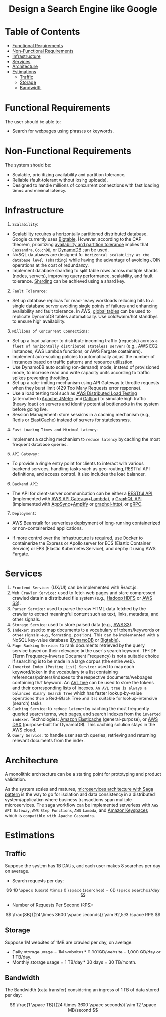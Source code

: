 <div align='center'>
  <h1>Design a Search Engine like Google</h1>
</div>

# Table of Contents

- [Functional Requirements](#functional-requirements)
- [Non-Functional Requirements](#non-functional-requirements)
- [Infrastructure](#infrastructure)
- [Services](#services)
- [Architecture](#architecture)
- [Estimations](#estimations)
  - [Traffic](#traffic)
  - [Storage](#storage)
  - [Bandwidth](#bandwidth)

# Functional Requirements

The user should be able to:

- Search for webpages using phrases or keywords.

# Non-Functional Requirements

The system should be:

- Scalable, prioritizing availability and partition tolerance.
- Reliable (fault-tolerant without losing uploads).
- Designed to handle millions of concurrent connections with fast loading times and minimal latency.

# Infrastructure

1. `Scalability`:

- Scalability requires a horizontally partitioned distributed database. Google currently uses [Bigtable](https://cloud.google.com/bigtable). However, according to the CAP theorem, prioritizing [availability and partition tolerance](https://github.com/camponogaraviera/full-stack-roadmap/blob/dev/system_design_and_infrastructure%2Fdatabase%2F05_CAP_theorem.md) implies that `Cassandra`, `CouchDB`, or [DynamoDB](https://github.com/camponogaraviera/full-stack-roadmap/blob/dev/system_design_and_infrastructure/database/06_technologies/DynamoDB.md) can be used.
- NoSQL databases are designed for `horizontal scalability at the database level (sharding)` while having the advantage of avoiding JOIN operations at the cost of redundancy.
- Implement database sharding to split table rows across multiple shards (nodes, servers), improving query performance, scalability, and fault tolerance. [Sharding](https://github.com/camponogaraviera/full-stack-roadmap/blob/dev/system_design_and_infrastructure%2F05_horizontal_scaling.md) can be achieved using a shard key.

2. `Fault Tolerance`:

- Set up database replicas for read-heavy workloads reducing hits to a single database server avoiding single points of failures and enhancing availability and fault tolerance. In AWS, [global tables](https://aws.amazon.com/dynamodb/global-tables/) can be used to replicate DynamoDB tables automatically. Use cold/warm/hot standbys to ensure high availability.

3. `Millions of Concurrent Connections`:

- Set up a load balancer to distribute incoming traffic (requests) across `a fleet of horizontally distributed stateless servers` (e.g., AWS EC2 instances, AWS Lambda functions, or AWS Fargate containers).
- Implement auto-scaling policies to automatically adjust the number of instances based on traffic patterns and resource utilization.
- Use DynamoDB auto scaling (on-demand) mode, instead of provisioned mode, to increase read and write capacity units according to traffic spikes preventing throttling.
- Set up a rate-limiting mechanism using API Gateway to throttle requests when they burst limit (429 Too Many Requests error response).
- Use a load testing tool such as [AWS Distributed Load Testing](https://aws.amazon.com/solutions/implementations/distributed-load-testing-on-aws/) (alternative to [Apache JMeter](https://jmeter.apache.org/) and [Gatling](https://gatling.io/)) to simulate high traffic (heavy load) on servers and identify potential bottlenecks in the system before going live.
- Session Management: store sessions in a caching mechanism (e.g., Redis or ElastiCache) instead of servers for statelessness.

4. `Fast Loading Times and Minimal Latency`:

- Implement a caching mechanism to `reduce latency` by caching the most frequent database queries.

5. `API Gateway:`

- To provide a single entry point for clients to interact with various backend services, handling tasks such as geo-routing, RESTful API definitions, and access control. It also includes the load balancer.

6. `Backend API`:

- The API for client-server communication can be either a [RESTful API](https://github.com/camponogaraviera/full-stack-roadmap/blob/dev/system_design_and_infrastructure/backend/restfull_api.md) (implemented with [AWS API Gateway](https://aws.amazon.com/api-gateway/)+[Lambda](https://aws.amazon.com/lambda/)), a [GraphQL API](https://github.com/camponogaraviera/full-stack-roadmap/blob/dev/system_design_and_infrastructure/backend/grahql.md) (implemented with [AppSync](https://aws.amazon.com/appsync/)+[Amplify](https://aws.amazon.com/amplify/) or [graphql-http](https://graphql.org/blog/2022-11-07-graphql-http/)), or [gRPC](https://github.com/camponogaraviera/full-stack-roadmap/blob/dev/system_design_and_infrastructure/backend/gRPC.md).

7. `Deployment`:

- AWS Beanstalk for serverless deployment of long-running containerized or non-containerized applications.

- If more control over the infrastructure is required, use Docker to containerize the Express or Apollo server for ECS (Elastic Container Service) or EKS (Elastic Kubernetes Service), and deploy it using AWS Fargate.

# Services

1. `Frontend Service:` (UX/UI) can be implemented with React.js.
2. `Web Crawler Service:` used to fetch web pages and store compressed crawled data in a distributed file system (e.g., [Hadoop HDFS](https://hadoop.apache.org/docs/r1.2.1/hdfs_design.html) or [AWS S3](https://aws.amazon.com/s3/)).
3. `Parser Service:` used to parse the raw HTML data fetched by the crawler to extract meaningful content such as text, links, metadata, and other signals.
4. `Storage Service`: used to store parsed data (e.g., [AWS S3](https://aws.amazon.com/s3/)).
5. `Indexer`: used to map documents to a vocabulary of tokens/keywords or other signals (e.g., formating, position). This can be implemented with a NoSQL key-value database ([DynamoDB](https://github.com/camponogaraviera/full-stack-roadmap/blob/dev/database/06_technologies/DynamoDB.md) or [Bigtable](https://cloud.google.com/bigtable)).
6. `Page Ranking Service:` to rank documents retrieved by the query service based on their relevance to the user's search keyword. TF-IDF (Term Frequency-Inverse Document Frequency) is not a suitable choice if searching is to be made in a large corpus (the entire web).
7. `Inverted Index (Posting List) Service:` used to map each keyword/token in the vocabulary to a list containing references/pointers/indexes to the respective documents/webpages containing that keyword. An [AVL tree](https://github.com/camponogaraviera/ds-and-algo/blob/dev/theory/data_structures/08_trees/4_avl_tree.md) can be used to store the tokens and their corresponding lists of indexes. `An AVL tree is always a balanced Binary Search Tree` which has faster lookup-by-value operations than a Red-Black Tree and it is suitable for lookup-intensive (search) tasks.
8. `Caching Service`: to `reduce latency` by caching the most frequently queried search terms, web pages, and search indexes from the `inverted indexer`. Technologies: [Amazon Elasticache](https://aws.amazon.com/pm/elasticache/) (general-purpose), or [AWS DAX](https://aws.amazon.com/dynamodb/dax/) (purpose-built for DynamoDB). This caching solution stays in the AWS cloud.
9. `Query Service:` to handle user search queries, retrieving and returning relevant documents from the index.

# Architecture

A monolithic architecture can be a starting point for prototyping and product validation.

As the system scales and matures, [microservices architecture with Saga pattern](https://github.com/camponogaraviera/full-stack-roadmap/blob/dev/system_design_and_infrastructure/10_patterns.md#saga-pattern) is the way to go for isolation and data consistency in a distributed system/application where business transactions span multiple microservices. The saga workflow can be implemented serverless with `AWS API Gateway`, `AWS Step Functions`, `AWS Lambda`, and [Amazon Keyspaces](https://aws.amazon.com/pt/keyspaces/) which is `compatible with Apache Cassandra`.

# Estimations

## Traffic

Suppose the system has 1B DAUs, and each user makes 8 searches per day on average.

- Search requests per day:

$$
1B \space (users) \times 8 \space (searches) = 8B \space searches/day
$$

- Number of Requests Per Second (RPS):

$$
\frac{8B}{(24 \times 3600 \space seconds)} \sim 92,593 \space RPS
$$

## Storage

Suppose 1M websites of 1MB are crawled per day, on average.

- Daily storage usage = 1M websites \* 0.001GB/website = 1,000 GB/day or 1 TB/day.
- Monthly storage usage = 1 TB/day \* 30 days = 30 TB/month.

## Bandwidth

The Bandwidth (data transfer) considering an ingress of 1 TB of data stored per day:

$$
\frac{1 \space TB}{(24 \times 3600 \space seconds)} \sim 12 \space MB/second
$$
